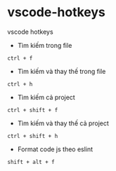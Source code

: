 # vscode-hotkeys
vscode hotkeys

+ Tìm kiếm trong file
```
ctrl + f
```

+ Tìm kiếm và thay thế trong file
```
ctrl + h
```

+ Tìm kiếm cả project
```
ctrl + shift + f
```

+ Tìm kiếm và thay thế cả project
```
ctrl + shift + h
```

+ Format code js theo eslint
```
shift + alt + f
```